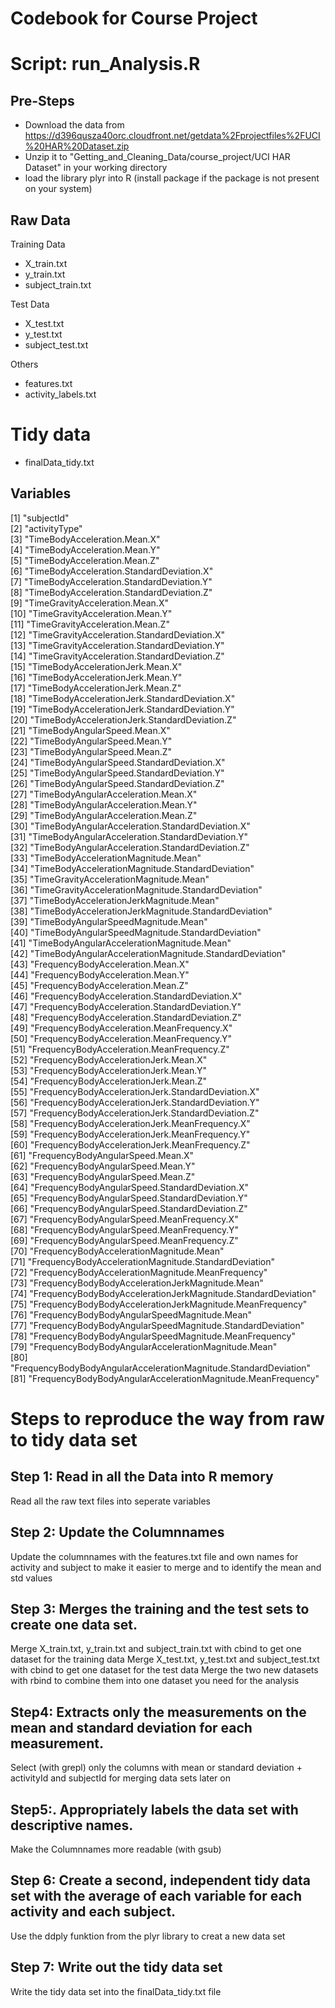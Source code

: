 # Codebook for Course Project
# Script: run_Analysis.R

## Pre-Steps
- Download the data from https://d396qusza40orc.cloudfront.net/getdata%2Fprojectfiles%2FUCI%20HAR%20Dataset.zip
- Unzip it to "Getting_and_Cleaning_Data/course_project/UCI HAR Dataset" in your working directory
- load the library plyr into R (install package if the package is not present on your system)

## Raw Data
Training Data
- X_train.txt
- y_train.txt
- subject_train.txt

Test Data
- X_test.txt
- y_test.txt
- subject_test.txt

Others
- features.txt
- activity_labels.txt

# Tidy data
- finalData_tidy.txt

## Variables
 [1] "subjectId"                                                      
 [2] "activityType"                                                   
 [3] "TimeBodyAcceleration.Mean.X"                                    
 [4] "TimeBodyAcceleration.Mean.Y"                                    
 [5] "TimeBodyAcceleration.Mean.Z"                                    
 [6] "TimeBodyAcceleration.StandardDeviation.X"                       
 [7] "TimeBodyAcceleration.StandardDeviation.Y"                       
 [8] "TimeBodyAcceleration.StandardDeviation.Z"                       
 [9] "TimeGravityAcceleration.Mean.X"                                 
[10] "TimeGravityAcceleration.Mean.Y"                                 
[11] "TimeGravityAcceleration.Mean.Z"                                 
[12] "TimeGravityAcceleration.StandardDeviation.X"                    
[13] "TimeGravityAcceleration.StandardDeviation.Y"                    
[14] "TimeGravityAcceleration.StandardDeviation.Z"                    
[15] "TimeBodyAccelerationJerk.Mean.X"                                
[16] "TimeBodyAccelerationJerk.Mean.Y"                                
[17] "TimeBodyAccelerationJerk.Mean.Z"                                
[18] "TimeBodyAccelerationJerk.StandardDeviation.X"                   
[19] "TimeBodyAccelerationJerk.StandardDeviation.Y"                   
[20] "TimeBodyAccelerationJerk.StandardDeviation.Z"                   
[21] "TimeBodyAngularSpeed.Mean.X"                                    
[22] "TimeBodyAngularSpeed.Mean.Y"                                    
[23] "TimeBodyAngularSpeed.Mean.Z"                                    
[24] "TimeBodyAngularSpeed.StandardDeviation.X"                       
[25] "TimeBodyAngularSpeed.StandardDeviation.Y"                       
[26] "TimeBodyAngularSpeed.StandardDeviation.Z"                       
[27] "TimeBodyAngularAcceleration.Mean.X"                             
[28] "TimeBodyAngularAcceleration.Mean.Y"                             
[29] "TimeBodyAngularAcceleration.Mean.Z"                             
[30] "TimeBodyAngularAcceleration.StandardDeviation.X"                
[31] "TimeBodyAngularAcceleration.StandardDeviation.Y"                
[32] "TimeBodyAngularAcceleration.StandardDeviation.Z"                
[33] "TimeBodyAccelerationMagnitude.Mean"                             
[34] "TimeBodyAccelerationMagnitude.StandardDeviation"                
[35] "TimeGravityAccelerationMagnitude.Mean"                          
[36] "TimeGravityAccelerationMagnitude.StandardDeviation"             
[37] "TimeBodyAccelerationJerkMagnitude.Mean"                         
[38] "TimeBodyAccelerationJerkMagnitude.StandardDeviation"            
[39] "TimeBodyAngularSpeedMagnitude.Mean"                             
[40] "TimeBodyAngularSpeedMagnitude.StandardDeviation"                
[41] "TimeBodyAngularAccelerationMagnitude.Mean"                      
[42] "TimeBodyAngularAccelerationMagnitude.StandardDeviation"         
[43] "FrequencyBodyAcceleration.Mean.X"                               
[44] "FrequencyBodyAcceleration.Mean.Y"                               
[45] "FrequencyBodyAcceleration.Mean.Z"                               
[46] "FrequencyBodyAcceleration.StandardDeviation.X"                  
[47] "FrequencyBodyAcceleration.StandardDeviation.Y"                  
[48] "FrequencyBodyAcceleration.StandardDeviation.Z"                  
[49] "FrequencyBodyAcceleration.MeanFrequency.X"                      
[50] "FrequencyBodyAcceleration.MeanFrequency.Y"                      
[51] "FrequencyBodyAcceleration.MeanFrequency.Z"                      
[52] "FrequencyBodyAccelerationJerk.Mean.X"                           
[53] "FrequencyBodyAccelerationJerk.Mean.Y"                           
[54] "FrequencyBodyAccelerationJerk.Mean.Z"                           
[55] "FrequencyBodyAccelerationJerk.StandardDeviation.X"              
[56] "FrequencyBodyAccelerationJerk.StandardDeviation.Y"              
[57] "FrequencyBodyAccelerationJerk.StandardDeviation.Z"              
[58] "FrequencyBodyAccelerationJerk.MeanFrequency.X"                  
[59] "FrequencyBodyAccelerationJerk.MeanFrequency.Y"                  
[60] "FrequencyBodyAccelerationJerk.MeanFrequency.Z"                  
[61] "FrequencyBodyAngularSpeed.Mean.X"                               
[62] "FrequencyBodyAngularSpeed.Mean.Y"                               
[63] "FrequencyBodyAngularSpeed.Mean.Z"                               
[64] "FrequencyBodyAngularSpeed.StandardDeviation.X"                  
[65] "FrequencyBodyAngularSpeed.StandardDeviation.Y"                  
[66] "FrequencyBodyAngularSpeed.StandardDeviation.Z"                  
[67] "FrequencyBodyAngularSpeed.MeanFrequency.X"                      
[68] "FrequencyBodyAngularSpeed.MeanFrequency.Y"                      
[69] "FrequencyBodyAngularSpeed.MeanFrequency.Z"                      
[70] "FrequencyBodyAccelerationMagnitude.Mean"                        
[71] "FrequencyBodyAccelerationMagnitude.StandardDeviation"           
[72] "FrequencyBodyAccelerationMagnitude.MeanFrequency"               
[73] "FrequencyBodyBodyAccelerationJerkMagnitude.Mean"                
[74] "FrequencyBodyBodyAccelerationJerkMagnitude.StandardDeviation"   
[75] "FrequencyBodyBodyAccelerationJerkMagnitude.MeanFrequency"       
[76] "FrequencyBodyBodyAngularSpeedMagnitude.Mean"                    
[77] "FrequencyBodyBodyAngularSpeedMagnitude.StandardDeviation"       
[78] "FrequencyBodyBodyAngularSpeedMagnitude.MeanFrequency"           
[79] "FrequencyBodyBodyAngularAccelerationMagnitude.Mean"             
[80] "FrequencyBodyBodyAngularAccelerationMagnitude.StandardDeviation"
[81] "FrequencyBodyBodyAngularAccelerationMagnitude.MeanFrequency"

# Steps to reproduce the way from raw to tidy data set
## Step 1: Read in all the Data into R memory
Read all the raw text files into seperate variables

## Step 2: Update the Columnnames 
Update the columnnames with the features.txt file and own names for activity and subject to make it easier to merge and to identify the mean and std values 

## Step 3: Merges the training and the test sets to create one data set.
Merge X_train.txt, y_train.txt and subject_train.txt with cbind to get one dataset for the training data
Merge X_test.txt, y_test.txt and subject_test.txt with cbind to get one dataset for the test data
Merge the two new datasets with rbind to combine them into one dataset you need for the analysis

## Step4: Extracts only the measurements on the mean and standard deviation for each measurement.
Select (with grepl) only the columns with mean or standard deviation + activityId and subjectId for merging data sets later on

## Step5:. Appropriately labels the data set with descriptive names.
Make the Columnnames more readable (with gsub)

## Step 6: Create a second, independent tidy data set with the average of each variable for each activity and each subject.
Use the ddply funktion from the plyr library to creat a new data set

## Step 7: Write out the tidy data set
Write the tidy data set into the finalData_tidy.txt file


